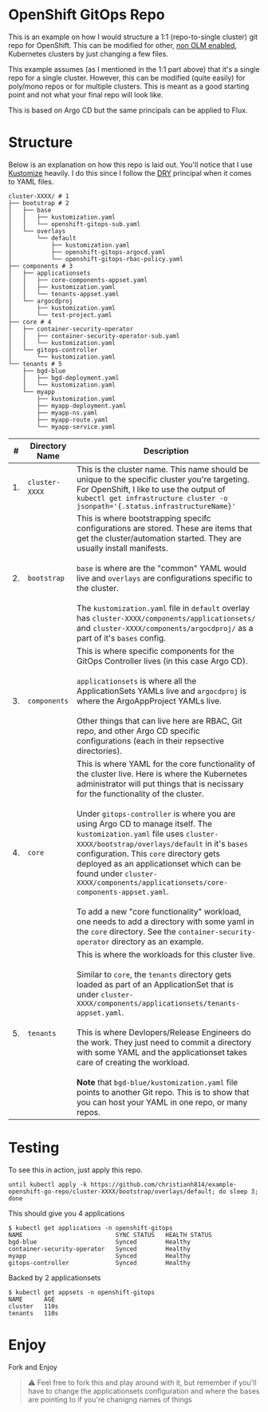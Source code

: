 # OpenShift GitOps Repo

This is an example on how I would structure a 1:1 (repo-to-single cluster)
git repo for OpenShift. This can be modified for other, [non OLM enabled](https://github.com/christianh814/example-kubernetes-go-repo),
Kubernetes clusters by just changing a few files.

This example assumes (as I mentioned in the 1:1 part above) that it's a
single repo for a single cluster. However, this can be modified (quite
easily) for poly/mono repos or for multiple clusters. This is meant as
a good starting point and not what your final repo will look like.

This is based on Argo CD but the same principals can be applied to Flux.

# Structure

Below is an explanation on how this repo is laid out. You'll notice
that I use [Kustomize](https://kustomize.io/) heavily. I do this since I
follow the [DRY](https://en.wikipedia.org/wiki/Don%27t_repeat_yourself)
principal when it comes to YAML files.

```shell
cluster-XXXX/ # 1
├── bootstrap # 2
│   ├── base
│   │   ├── kustomization.yaml
│   │   └── openshift-gitops-sub.yaml
│   └── overlays
│       └── default
│           ├── kustomization.yaml
│           ├── openshift-gitops-argocd.yaml
│           └── openshift-gitops-rbac-policy.yaml
├── components # 3
│   ├── applicationsets
│   │   ├── core-components-appset.yaml
│   │   ├── kustomization.yaml
│   │   └── tenants-appset.yaml
│   └── argocdproj
│       ├── kustomization.yaml
│       └── test-project.yaml
├── core # 4
│   ├── container-security-operator
│   │   ├── container-security-operator-sub.yaml
│   │   └── kustomization.yaml
│   └── gitops-controller
│       └── kustomization.yaml
└── tenants # 5
    ├── bgd-blue
    │   ├── bgd-deployment.yaml
    │   └── kustomization.yaml
    └── myapp
        ├── kustomization.yaml
        ├── myapp-deployment.yaml
        ├── myapp-ns.yaml
        ├── myapp-route.yaml
        └── myapp-service.yaml
```
|#|Directory Name|Description|
|---|----------------|-----------------|
| 1. |`cluster-XXXX`&nbsp;&nbsp;&nbsp;&nbsp;&nbsp;| This is the cluster name. This name should be unique to the specific cluster you're targeting. For OpenShift, I like to use the output of `kubectl get infrastructure cluster -o jsonpath='{.status.infrastructureName}'`|
| 2. | `bootstrap` | This is where bootstrapping specifc configurations are stored. These are items that get the cluster/automation started. They are usually install manifests.<br /><br /> `base` is where are the "common" YAML would live and `overlays` are configurations specific to the cluster.<br /><br />The `kustomization.yaml` file in `default` overlay has `cluster-XXXX/components/applicationsets/` and `cluster-XXXX/components/argocdproj/` as a part of it's `bases` config.|
| 3. | `components` | This is where specific components for the GitOps Controller lives (in this case Argo CD).<br /><br />`applicationsets` is where all the ApplicationSets YAMLs live and `argocdproj` is where the ArgoAppProject YAMLs live.<br /><br />Other things that can live here are RBAC, Git repo, and other Argo CD specific configurations (each in their repsective directories).|
| 4. | `core` | This is where YAML for the core functionality of the cluster live. Here is where the Kubernetes administrator will put things that is necissary for the functionality of the cluster.<br /><br />Under `gitops-controller` is where you are using Argo CD to manage itself. The `kustomization.yaml` file uses `cluster-XXXX/bootstrap/overlays/default` in it's `bases` configuration. This `core` directory gets deployed as an applicationset which can be found under `cluster-XXXX/components/applicationsets/core-components-appset.yaml`.<br /><br />To add a new "core functionality" workload, one needs to add a directory with some yaml in the `core` directory. See the `container-security-operator` directory as an example.|
| 5. | `tenants` | This is where the workloads for this cluster live.<br /><br />Similar to `core`, the `tenants` directory gets loaded as part of an ApplicationSet that is under `cluster-XXXX/components/applicationsets/tenants-appset.yaml`.<br /><br />This is where Devlopers/Release Engineers do the work. They just need to commit a directory with some YAML and the applicationset takes care of creating the workload.<br /><br />**Note** that `bgd-blue/kustomization.yaml` file points to another Git repo. This is to show that you can host your YAML in one repo, or many repos.|

# Testing

To see this in action, just apply this repo.

```shell
until kubectl apply -k https://github.com/christianh814/example-openshift-go-repo/cluster-XXXX/bootstrap/overlays/default; do sleep 3; done
```

This should give you 4 applications

```shell
$ kubectl get applications -n openshift-gitops
NAME                          SYNC STATUS   HEALTH STATUS
bgd-blue                      Synced        Healthy
container-security-operator   Synced        Healthy
myapp                         Synced        Healthy
gitops-controller             Synced        Healthy
```

Backed by 2 applicationsets

```shell
$ kubectl get appsets -n openshift-gitops
NAME      AGE
cluster   110s
tenants   110s
```

# Enjoy

Fork and Enjoy

> :warning: Feel free to fork this and play around with it, but remember if you'll have to change the applicationsets configuration and where the bases are pointing to if you're chanigng names of things

